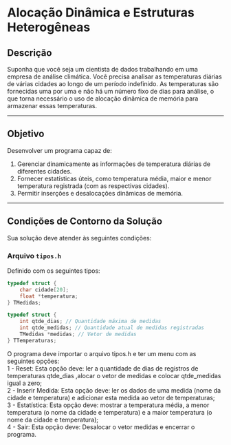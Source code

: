 # Alocação Dinâmica e Estruturas Heterogêneas

## Descrição
 Suponha que você seja um cientista de dados trabalhando em uma empresa de análise climática. Você
 precisa analisar as temperaturas diárias de várias cidades ao longo de um período indefinido. As temperaturas
 são fornecidas uma por uma e não há um número fixo de dias para análise, o que torna necessário o uso de
 alocação dinâmica de memória para armazenar essas temperaturas.

---

## Objetivo
Desenvolver um programa capaz de:
1. Gerenciar dinamicamente as informações de temperatura diárias de diferentes cidades.
2. Fornecer estatísticas úteis, como temperatura média, maior e menor temperatura registrada (com as respectivas cidades).
3. Permitir inserções e desalocações dinâmicas de memória.

---

## Condições de Contorno da Solução
Sua solução deve atender às seguintes condições:
### Arquivo `tipos.h`
Definido com os seguintes tipos:

```c
typedef struct {
    char cidade[20];
    float *temperatura;
} TMedidas;

typedef struct {
    int qtde_dias; // Quantidade máxima de medidas
    int qtde_medidas; // Quantidade atual de medidas registradas
    TMedidas *medidas; // Vetor de medidas
} TTemperaturas;
```
 O programa deve importar o arquivo tipos.h e ter um menu com as seguintes opções:  
 1 - Reset: Esta opção deve: ler a quantidade de dias de registros de temperaturas qtde_dias ,alocar o
 vetor de medidas e colocar qtde_medidas igual a zero;  
 2 - Inserir Medida: Esta opção deve: ler os dados de uma medida (nome da cidade e temperatura) e
 adicionar esta medida ao vetor de temperaturas;  
 3 - Estatística: Esta opção deve: mostrar a temperatura média, a menor temperatura (o nome da
 cidade e temperatura) e a maior temperatura (o nome da cidade e temperatura);  
 4 - Sair: Esta opção deve: Desalocar o vetor medidas e encerrar o programa.  

